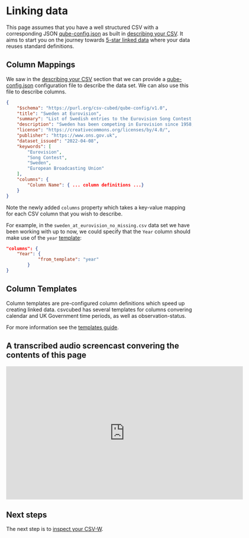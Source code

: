 # Linking data

This page assumes that you have a well structured CSV with a corresponding JSON [qube-config.json](../guides/configuration/qube-config.md) as built in [describing your CSV](describing-csv.md). It aims to start you on the journey towards [5-star linked data](https://5stardata.info/en/) where your data reuses standard definitions.

## Column Mappings

We saw in the [describing your CSV](./describing-csv.md) section that we can provide a [qube-config.json](../guides/configuration/qube-config.md) configuration file to describe the data set. We can also use this file to describe columns.

```json
{
    "$schema": "https://purl.org/csv-cubed/qube-config/v1.0",
    "title": "Sweden at Eurovision",
    "summary": "List of Swedish entries to the Eurovision Song Contest since 1958.",
    "description": "Sweden has been competing in Eurovision since 1958, with an enviable track record of wins. This dataset covers all contests since 1958, their artists, the song names, language (if mono-lingual), and some observations covering points in final, rank in final, and number of artists on stage. Data originally sourced from https://en.wikipedia.org/w/index.php?title=Sweden_in_the_Eurovision_Song_Contest&oldid=1081060799 and https://sixonstage.com/",
    "license": "https://creativecommons.org/licenses/by/4.0/",
    "publisher": "https://www.ons.gov.uk",
    "dataset_issued": "2022-04-08",
    "keywords": [
        "Eurovision",
        "Song Contest",
        "Sweden",
        "European Broadcasting Union"
    ],
    "columns": {
        "Column Name": { ... column definitions ...}
    }
}
```

Note the newly added `columns` property which takes a key-value mapping for each CSV column that you wish to describe. 

For example, in the `sweden_at_eurovision_no_missing.csv` data set we have been working with up to now, we could specify that the `Year` column should make use of the `year` [template](#column-templates):

```json
"columns": {
    "Year": { 
            "from_template": "year"
        }
}
```

## Column Templates

Column templates are pre-configured column definitions which speed up creating linked data. csvcubed has several templates for columns convering calendar and UK Government time periods, as well as observation-status.

For more information see the [templates guide](../guides/configuration/templates.md).

## A transcribed audio screencast convering the contents of this page

<iframe src="https://share.descript.com/embed/WJeFEHVvAom" width="640" height="360" frameborder="0" allowfullscreen></iframe>

## Next steps

The next step is to [inspect your CSV-W](./inspect.md).
